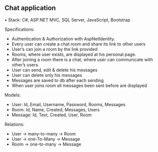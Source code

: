 ## Chat application

•	Stack: C#, ASP.NET MVC, SQL Server, JavaScript, Bootstrap

Specifications:
-	Authentication & Authorization with AspNetIdentity.
-	Every user can create a chat room and share its link to other users
-	User’s can join a room by the link provided
-	Rooms, where user exists, are displayed at his personal page.
-	After joining a room there is a chat, where user can communicate with other’s users.
-	User can send, edit & delete his messages
-	User can delete only his messages
-	Messages are saved to db after each sending
-	When user joins room all messages been sent before are displayed

Models:
-	User: Id, Email, Username, Password, Rooms, Messages
-	Room: Id, Name, Created, Messages, Users
-	Message: Id, Text, Created, User, Room

Relations:
-	User -> many-to-many -> Room
-	User -> one-To-Many -> Message
-	Room -> one-to-many -> Message
